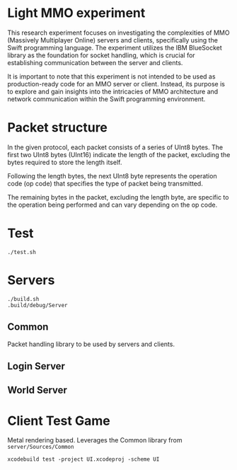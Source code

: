 # Light MMO experiment

This research experiment focuses on investigating the complexities of MMO (Massively Multiplayer Online) servers and clients, specifically using the Swift programming language. The experiment utilizes the IBM BlueSocket library as the foundation for socket handling, which is crucial for establishing communication between the server and clients.

It is important to note that this experiment is not intended to be used as production-ready code for an MMO server or client. Instead, its purpose is to explore and gain insights into the intricacies of MMO architecture and network communication within the Swift programming environment.

# Packet structure

In the given protocol, each packet consists of a series of UInt8 bytes. The first two UInt8 bytes (UInt16) indicate the length of the packet, excluding the bytes required to store the length itself.

Following the length bytes, the next UInt8 byte represents the operation code (op code) that specifies the type of packet being transmitted.

The remaining bytes in the packet, excluding the length byte, are specific to the operation being performed and can vary depending on the op code.

# Test

```
./test.sh
```

# Servers
```
./build.sh
.build/debug/Server
```

## Common

Packet handling library to be used by servers and clients.

## Login Server


## World Server


# Client Test Game

Metal rendering based. Leverages the Common library from `server/Sources/Common`

```
xcodebuild test -project UI.xcodeproj -scheme UI
```